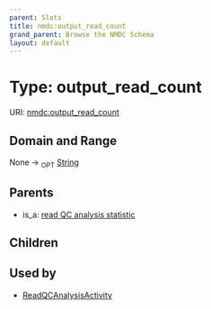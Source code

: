 ```yaml
---
parent: Slots
title: nmdc:output_read_count
grand_parent: Browse the NMDC Schema
layout: default
---
```


# Type: output_read_count




URI: [nmdc:output_read_count](https://microbiomedata/meta/output_read_count)

## Domain and Range

None ->  <sub>OPT</sub> [String](types/String.md)

## Parents

 *  is_a: [read QC analysis statistic](read_QC_analysis_statistic.md)

## Children


## Used by

 * [ReadQCAnalysisActivity](ReadQCAnalysisActivity.md)
